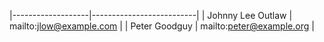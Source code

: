 |-------------------|--------------------------|
| Johnny Lee Outlaw | mailto:jlow@example.com  |
| Peter Goodguy     | mailto:peter@example.org |
